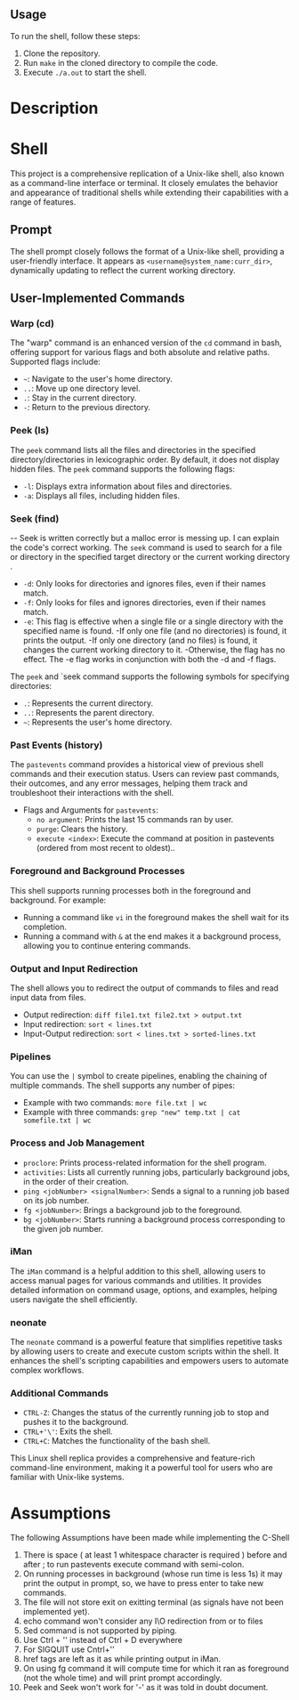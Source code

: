 ## Usage

To run the shell, follow these steps:

1. Clone the repository.
2. Run `make` in the cloned directory to compile the code.
3. Execute `./a.out` to start the shell.





# Description

# Shell

This project is a comprehensive replication of a Unix-like shell, also known as a command-line interface or terminal. It closely emulates the behavior and appearance of traditional shells while extending their capabilities with a range of features.

## Prompt

The shell prompt closely follows the format of a Unix-like shell, providing a user-friendly interface. It appears as `<username@system_name:curr_dir>`, dynamically updating to reflect the current working directory.

## User-Implemented Commands

### Warp (cd)

The "warp" command is an enhanced version of the `cd` command in bash, offering support for various flags and both absolute and relative paths. Supported flags include:

- `~`: Navigate to the user's home directory.
- `..`: Move up one directory level.
- `.`: Stay in the current directory.
- `-`: Return to the previous directory.

### Peek (ls)

The `peek` command lists all the files and directories in the specified directory/directories in lexicographic order. By default, it does not display hidden files. The `peek` command supports the following flags:

 - `-l`: Displays extra information about files and directories.
 - `-a`: Displays all files, including hidden files.

### Seek (find)
-- Seek is written correctly but a malloc error is messing up. I can explain the code's correct working.
The `seek` command is used to search for a file or directory in the specified target directory or the current working directory .
- `-d`: Only looks for directories and ignores files, even if their names match.
- `-f`: Only looks for files and ignores directories, even if their names match.
- `-e`: This flag is effective when a single file or a single directory with the specified name is found.
    -If only one file (and no directories) is found, it prints the output.
    -If only one directory (and no files) is found, it changes the current working directory to it.
    -Otherwise, the flag has no effect.
   The -e flag works in conjunction with both the -d and -f flags.


The `peek` and `seek command supports the following symbols for specifying directories:

  - `.`: Represents the current directory.
  - `..`: Represents the parent directory.
  - `~`: Represents the user's home directory.

### Past Events (history)

The `pastevents` command provides a historical view of previous shell commands and their execution status. Users can review past commands, their outcomes, and any error messages, helping them track and troubleshoot their interactions with the shell.

- Flags and Arguments for `pastevents`:
  - `no argument`: Prints the last 15 commands ran by user.
  - `purge`: Clears the history.
  - `execute <index>`: Execute the command at position in pastevents (ordered from most recent to oldest)..

### Foreground and Background Processes

This shell supports running processes both in the foreground and background. For example:

- Running a command like `vi` in the foreground makes the shell wait for its completion.
- Running a command with `&` at the end makes it a background process, allowing you to continue entering commands.

### Output and Input Redirection

The shell allows you to redirect the output of commands to files and read input data from files.

- Output redirection: `diff file1.txt file2.txt > output.txt`
- Input redirection: `sort < lines.txt`
- Input-Output redirection: `sort < lines.txt > sorted-lines.txt`

### Pipelines

You can use the `|` symbol to create pipelines, enabling the chaining of multiple commands. The shell supports any number of pipes:

- Example with two commands: `more file.txt | wc`
- Example with three commands: `grep "new" temp.txt | cat somefile.txt | wc`

### Process and Job Management

- `proclore`: Prints process-related information for the shell program.
- `activities`: Lists all currently running jobs, particularly background jobs, in the order of their creation.
- `ping <jobNumber> <signalNumber>`: Sends a signal to a running job based on its job number.
- `fg <jobNumber>`: Brings a background job to the foreground.
- `bg <jobNumber>`: Starts running a background process corresponding to the given job number.

### iMan

The `iMan` command is a helpful addition to this shell, allowing users to access manual pages for various commands and utilities. It provides detailed information on command usage, options, and examples, helping users navigate the shell efficiently.

### neonate

The `neonate` command is a powerful feature that simplifies repetitive tasks by allowing users to create and execute custom scripts within the shell. It enhances the shell's scripting capabilities and empowers users to automate complex workflows.


### Additional Commands

- `CTRL-Z`: Changes the status of the currently running job to stop and pushes it to the background.
- `CTRL+'\'`: Exits the shell.
- `CTRL+C`: Matches the functionality of the bash shell.

This Linux shell replica provides a comprehensive and feature-rich command-line environment, making it a powerful tool for users who are familiar with Unix-like systems.



# Assumptions
The following Assumptions have been made while implementing the C-Shell
1. There is space ( at least 1 whitespace character is required ) before and after ; to run pastevents execute command with semi-colon.
2. On running processes in background (whose run time is less 1s) it may print the output in prompt, so, we have to press enter to take new commands.
3. The file will not store exit on exitting terminal (as signals have not been implemented yet).
4. echo command won't consider any I\O redirection from or to files
5. Sed command is not supported by piping.
6. Use Ctrl + '\' instead of Ctrl + D everywhere
7. For SIGQUIT use Cntrl+'\'
8. href tags are left as it as while printing output in iMan.
9. On using fg command it will compute time for which it ran as foreground (not the whole time) and will print prompt accordingly.
10. Peek and Seek won't work for '-' as it was told in doubt document.
